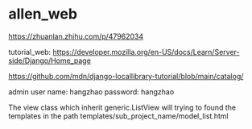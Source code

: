 # allen_web

https://zhuanlan.zhihu.com/p/47962034

tutorial_web: https://developer.mozilla.org/en-US/docs/Learn/Server-side/Django/Home_page

https://github.com/mdn/django-locallibrary-tutorial/blob/main/catalog/


admin user name: hangzhao
password: hangzhao


The view class which inherit generic.ListView will trying to found the templates in the path 
templates/sub_project_name/model_list.html  